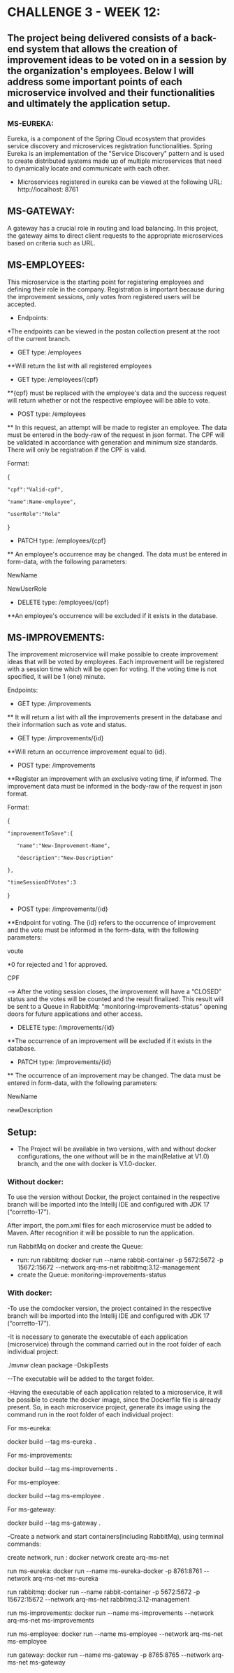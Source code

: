 # CHALLENGE 3 - WEEK 12:

## The project being delivered consists of a back-end system that allows the creation of improvement ideas to be voted on in a session by the organization's employees. Below I will address some important points of each microservice involved and their functionalities and ultimately the application setup.

### MS-EUREKA:

Eureka, is a component of the Spring Cloud ecosystem that provides service discovery and microservices registration functionalities. Spring Eureka is an implementation of the "Service Discovery" pattern and is used to create distributed systems made up of multiple microservices that need to dynamically locate and communicate with each other.

- Microservices registered in eureka can be viewed at the following URL: http://localhost: 8761

## MS-GATEWAY:

A gateway has a crucial role in routing and load balancing. In this project, the gateway aims to direct client requests to the appropriate microservices based on criteria such as URL.

## MS-EMPLOYEES:

This microservice is the starting point for registering employees and defining their role in the company. Registration is important because during the improvement sessions, only votes from registered users will be accepted.

- Endpoints:

*The endpoints can be viewed in the postan collection present at the root of the current branch.

- GET type: /employees

**Will return the list with all registered employees

- GET type: /employees/{cpf}

**{cpf} must be replaced with the employee's data and the success request will return whether or not the respective employee will be able to vote.

- POST type: /employees

** In this request, an attempt will be made to register an employee. The data must be entered in the body-raw of the request in json format. The CPF will be validated in accordance with generation and minimum size standards. There will only be registration if the CPF is valid.

Format:

{

    "cpf":"Valid-cpf",

    "name":Name-employee",

    "userRole":"Role"

}

- PATCH type: /employees/{cpf}

** An employee's occurrence may be changed. The data must be entered in form-data, with the following parameters:

NewName

NewUserRole

- DELETE type: /employees/{cpf}

**An employee's occurrence will be excluded if it exists in the database.

## MS-IMPROVEMENTS:

The improvement microservice will make possible to create improvement ideas that will be voted by employees. Each improvement will be registered with a session time which will be open for voting. If the voting time is not specified, it will be 1 (one) minute.

Endpoints:

- GET type: /improvements

** It will return a list with all the improvements present in the database and their information such as vote and status.

- GET type: /improvements/{id}

**Will return an occurrence improvement equal to {id}.

- POST type: /improvements

**Register an improvement with an exclusive voting time, if informed. The improvement data must be informed in the body-raw of the request in json format.

Format:

{

    "improvementToSave":{

       "name":"New-Improvement-Name",

       "description":"New-Description"

    },

    "timeSessionOfVotes":3

}

- POST type: /improvements/{id}

**Endpoint for voting. The {id} refers to the occurrence of improvement and the vote must be informed in the form-data, with the following parameters:

voute

*0 for rejected and 1 for approved.

CPF

--> After the voting session closes, the improvement will have a “CLOSED” status and the votes will be counted and the result finalized. This result will be sent to a Queue in RabbitMq: “monitoring-improvements-status" opening doors for future applications and other access.

- DELETE type: /improvements/{id}

**The occurrence of an improvement will be excluded if it exists in the database.

- PATCH type: /improvements/{id}

** The occurrence of an improvement may be changed. The data must be entered in form-data, with the following parameters:

NewName

newDescription

## Setup:

- The Project will be available in two versions, with and without docker configurations, the one without will be in the main(Relative at V1.0) branch, and the one with docker is V.1.0-docker.

### Without docker:

  To use the version without Docker, the project contained in the respective branch will be imported into the Intellij IDE and configured with JDK 17 (“corretto-17”).

  After import, the pom.xml files for each microservice must be added to Maven. After recognition it will be possible to run the application.

  run RabbitMq on docker and create the Queue: 
  - run: run rabbitmq: docker run --name rabbit-container -p 5672:5672 -p 15672:15672 --network arq-ms-net rabbitmq:3.12-management
  - create the Queue: monitoring-improvements-status
  
### With docker:

-To use the comdocker version, the project contained in the respective branch will be imported into the Intellij IDE and configured with JDK 17 (“corretto-17”).

-It is necessary to generate the executable of each application (microservice) through the command carried out in the root folder of each individual project:

  ./mvnw clean package –DskipTests

--The executable will be added to the target folder.

-Having the executable of each application related to a microservice, it will be possible to create the docker image, since the Dockerfile file is already present. So, in each microservice project, generate its image using the command run in the root folder of each individual project:

For ms-eureka:

docker build --tag ms-eureka .

For ms-improvements:

docker build --tag ms-improvements .

For ms-employee:

docker build --tag ms-employee .

For ms-gateway:

docker build --tag ms-gateway .

-Create a network and start containers(including RabbitMq), using terminal commands:

create network, run : docker network create arq-ms-net

run ms-eureka: docker run --name ms-eureka-docker -p 8761:8761 --network arq-ms-net ms-eureka

run rabbitmq: docker run --name rabbit-container -p 5672:5672 -p 15672:15672 --network arq-ms-net rabbitmq:3.12-management

run ms-improvements: docker run --name ms-improvements --network arq-ms-net ms-improvements

run ms-employee: docker run --name ms-employee --network arq-ms-net ms-employee

run gateway: docker run --name ms-gateway -p 8765:8765 --network arq-ms-net ms-gateway

